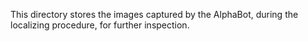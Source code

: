 This directory stores the images captured by the AlphaBot, during the localizing procedure, for further inspection.
